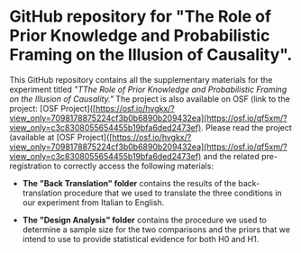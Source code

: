 # GitHub repository for "The Role of Prior Knowledge and Probabilistic Framing on the Illusion of Causality".
This GitHub repository contains all the supplementary materials for the experiment titled *"TThe Role of Prior Knowledge and Probabilistic Framing on the Illusion of Causality."* 
The project is also available on OSF (link to the project: [OSF Project]([https://osf.io/hvgkx/?view_only=7098178875224cf3b0b6890b209432ea](https://osf.io/qf5xm/?view_only=c3c8308055654455b19bfa6ded2473ef). Please read the project (available at [OSF Project]([https://osf.io/hvgkx/?view_only=7098178875224cf3b0b6890b209432ea](https://osf.io/qf5xm/?view_only=c3c8308055654455b19bfa6ded2473ef) and the related pre-registration to correctly access the following materials:

- **The "Back Translation" folder** contains the results of the back-translation procedure that we used to translate the three conditions in our experiment from Italian to English.
  
- **The "Design Analysis" folder** contains the procedure we used to determine a sample size for the two comparisons and the priors that we intend to use to provide statistical evidence for both H0 and H1.
